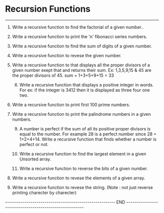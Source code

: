 # Recursion Functions
-------------------------------------------------------------------------------------------------------

1)	Write a recursive function to find the factorial of a given number..

2)	Write a recursive function to print the 'n'  fibonacci series numbers.

3)	Write a recursive function to find the sum of digits of a given number.

4)	Write a recursive function to revese the given number.

5)	Write a recursive function to that displays all the proper divisors of a given number
	 exept that and returns their sum.
	 Ex: 1,3,5,9,15 & 45 are the proper divisors of 45.
	        sum = 1+3+5+9+15
		      = 33

     6) Write a recursive function that displays a positive integer in words. For ex: if the
          integer is 3412 then it is displayed as three four one two.

7)	Write a recursive function to print first 100 prime numbers.

8)	Write a recursive function to print the palindrome numbers in a given numbers.

      9)  A number is perfect if the sum of all its positive proper divisors is equal to the
           number. For example 28 is a perfect number since 28 = 1+2+4+14. Write a 
           recursive function that finds whether a number is perfect or not.

     10) Write a recursive function to find the largest element in a given Unsorted array.

     11) Write a recursive function to reverse the bits of a given number.
 
12)	Write a recursive function to revese the elements of a given array.

 
13) Write a recursive function to revese the string. (Note : not just reverse printing
        charecter by charecter)
 
-------------------------------------------------------- END --------------------------------------------------------

